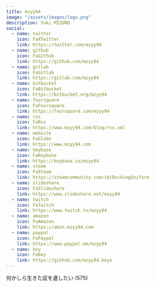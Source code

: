 ```yaml
---
title: mzyy94
image: "/assets/images/logo.png"
description: Yuki MIZUNO
social:
  - name: twitter
    icon: FaXTwitter
    link: https://twitter.com/mzyy94
  - name: github
    icon: FaGithub
    link: https://github.com/mzyy94
  - name: gitlab
    icon: FaGitlab
    link: https://gitlab.com/mzyy94
  - name: bitbucket
    icon: FaBitbucket
    link: https://bitbucket.org/mzyy94
  - name: foursquare
    icon: FaFoursquare
    link: https://foursquare.com/mzyy94
  - name: rss
    icon: FaRss
    link: https://www.mzyy94.com/blog/rss.xml
  - name: website
    icon: FaGlobe
    link: https://www.mzyy94.com
  - name: keybase
    icon: FaKeybase
    link: https://keybase.io/mzyy94
  - name: steam
    icon: FaSteam
    link: https://steamcommunity.com/id/RockingUniform
  - name: slideshare
    icon: FaSlideshare
    link: https://www.slideshare.net/mzyy94
  - name: twitch
    icon: FaTwitch
    link: https://www.twitch.tv/mzyy94
  - name: amazon
    icon: FaAmazon
    link: https://amzn.mzyy94.com
  - name: paypal
    icon: FaPaypal
    link: https://www.paypal.me/mzyy94
  - name: key
    icon: FaKey
    link: https://github.com/mzyy94.keys
---
```


何かしら生きた証を遺したい (575)
